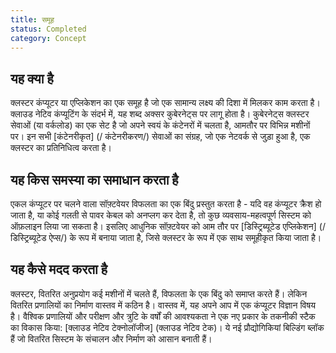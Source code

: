 ```yaml
---
title: समूह
status: Completed
category: Concept
---
```


## यह क्या है

क्लस्टर कंप्यूटर या एप्लिकेशन का एक समूह है जो एक सामान्य लक्ष्य की दिशा में मिलकर काम करता है। क्लाउड नेटिव कंप्यूटिंग के संदर्भ में, यह शब्द अक्सर कुबेरनेट्स पर लागू होता है। कुबेरनेट्स क्लस्टर सेवाओं (या वर्कलोड) का एक सेट है जो अपने स्वयं के कंटेनरों में चलता है, आमतौर पर विभिन्न मशीनों पर। इन सभी [कंटेनरीकृत] (/ कंटेनरीकरण/) सेवाओं का संग्रह, जो एक नेटवर्क से जुड़ा हुआ है, एक क्लस्टर का प्रतिनिधित्व करता है।

## यह किस समस्या का समाधान करता है

एकल कंप्यूटर पर चलने वाला सॉफ़्टवेयर विफलता का एक बिंदु प्रस्तुत करता है - यदि वह कंप्यूटर क्रैश हो जाता है, या कोई गलती से पावर केबल को अनप्लग कर देता है, तो कुछ व्यवसाय-महत्वपूर्ण सिस्टम को ऑफ़लाइन लिया जा सकता है। इसलिए आधुनिक सॉफ़्टवेयर को आम तौर पर [डिस्ट्रिब्यूटेड एप्लिकेशन] (/ डिस्ट्रिब्यूटेड ऐप्स/) के रूप में बनाया जाता है, जिसे क्लस्टर के रूप में एक साथ समूहीकृत किया जाता है।

## यह कैसे मदद करता है

क्लस्टर, वितरित अनुप्रयोग कई मशीनों में चलते हैं, विफलता के एक बिंदु को समाप्त करते हैं। लेकिन वितरित प्रणालियों का निर्माण वास्तव में कठिन है। वास्तव में, यह अपने आप में एक कंप्यूटर विज्ञान विषय है। वैश्विक प्रणालियों और परीक्षण और त्रुटि के वर्षों की आवश्यकता ने एक नए प्रकार के तकनीकी स्टैक का विकास किया: [क्लाउड नेटिव टेक्नोलॉजीज] (क्लाउड नेटिव टेक)। ये नई प्रौद्योगिकियां बिल्डिंग ब्लॉक हैं जो वितरित सिस्टम के संचालन और निर्माण को आसान बनाती हैं।
